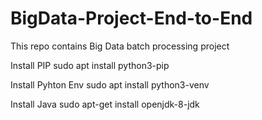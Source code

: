 # BigData-Project-End-to-End
This repo contains Big Data batch processing project 

Install PIP
sudo apt install python3-pip

Install Pyhton Env
sudo apt install python3-venv

Install Java
sudo apt-get install openjdk-8-jdk


